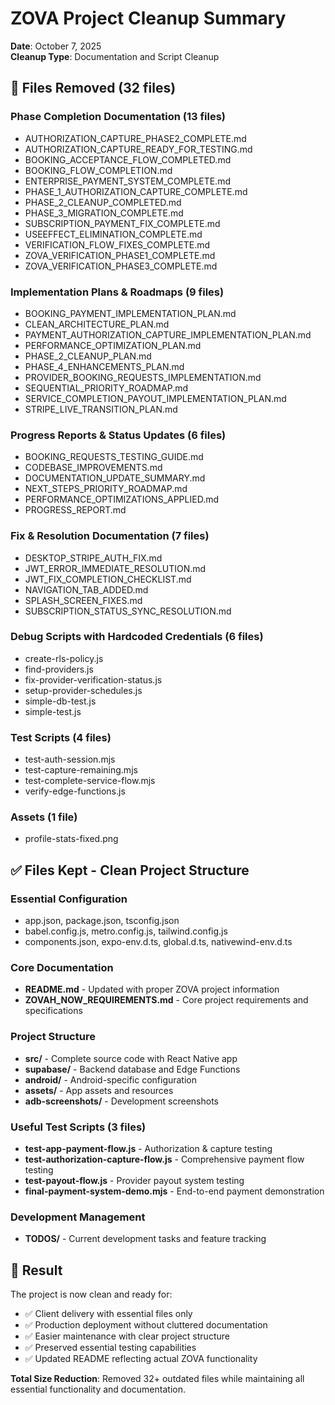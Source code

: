 # ZOVA Project Cleanup Summary

**Date**: October 7, 2025  
**Cleanup Type**: Documentation and Script Cleanup

## 🧹 Files Removed (32 files)

### Phase Completion Documentation (13 files)
- AUTHORIZATION_CAPTURE_PHASE2_COMPLETE.md
- AUTHORIZATION_CAPTURE_READY_FOR_TESTING.md
- BOOKING_ACCEPTANCE_FLOW_COMPLETED.md
- BOOKING_FLOW_COMPLETION.md
- ENTERPRISE_PAYMENT_SYSTEM_COMPLETE.md
- PHASE_1_AUTHORIZATION_CAPTURE_COMPLETE.md
- PHASE_2_CLEANUP_COMPLETED.md
- PHASE_3_MIGRATION_COMPLETE.md
- SUBSCRIPTION_PAYMENT_FIX_COMPLETE.md
- USEEFFECT_ELIMINATION_COMPLETE.md
- VERIFICATION_FLOW_FIXES_COMPLETE.md
- ZOVA_VERIFICATION_PHASE1_COMPLETE.md
- ZOVA_VERIFICATION_PHASE3_COMPLETE.md

### Implementation Plans & Roadmaps (9 files)
- BOOKING_PAYMENT_IMPLEMENTATION_PLAN.md
- CLEAN_ARCHITECTURE_PLAN.md
- PAYMENT_AUTHORIZATION_CAPTURE_IMPLEMENTATION_PLAN.md
- PERFORMANCE_OPTIMIZATION_PLAN.md
- PHASE_2_CLEANUP_PLAN.md
- PHASE_4_ENHANCEMENTS_PLAN.md
- PROVIDER_BOOKING_REQUESTS_IMPLEMENTATION.md
- SEQUENTIAL_PRIORITY_ROADMAP.md
- SERVICE_COMPLETION_PAYOUT_IMPLEMENTATION_PLAN.md
- STRIPE_LIVE_TRANSITION_PLAN.md

### Progress Reports & Status Updates (6 files)
- BOOKING_REQUESTS_TESTING_GUIDE.md
- CODEBASE_IMPROVEMENTS.md
- DOCUMENTATION_UPDATE_SUMMARY.md
- NEXT_STEPS_PRIORITY_ROADMAP.md
- PERFORMANCE_OPTIMIZATIONS_APPLIED.md
- PROGRESS_REPORT.md

### Fix & Resolution Documentation (7 files)
- DESKTOP_STRIPE_AUTH_FIX.md
- JWT_ERROR_IMMEDIATE_RESOLUTION.md
- JWT_FIX_COMPLETION_CHECKLIST.md
- NAVIGATION_TAB_ADDED.md
- SPLASH_SCREEN_FIXES.md
- SUBSCRIPTION_STATUS_SYNC_RESOLUTION.md

### Debug Scripts with Hardcoded Credentials (6 files)
- create-rls-policy.js
- find-providers.js
- fix-provider-verification-status.js
- setup-provider-schedules.js
- simple-db-test.js
- simple-test.js

### Test Scripts (4 files)
- test-auth-session.mjs
- test-capture-remaining.mjs
- test-complete-service-flow.mjs
- verify-edge-functions.js

### Assets (1 file)
- profile-stats-fixed.png

## ✅ Files Kept - Clean Project Structure

### Essential Configuration
- app.json, package.json, tsconfig.json
- babel.config.js, metro.config.js, tailwind.config.js
- components.json, expo-env.d.ts, global.d.ts, nativewind-env.d.ts

### Core Documentation
- **README.md** - Updated with proper ZOVA project information
- **ZOVAH_NOW_REQUIREMENTS.md** - Core project requirements and specifications

### Project Structure
- **src/** - Complete source code with React Native app
- **supabase/** - Backend database and Edge Functions
- **android/** - Android-specific configuration
- **assets/** - App assets and resources
- **adb-screenshots/** - Development screenshots

### Useful Test Scripts (3 files)
- **test-app-payment-flow.js** - Authorization & capture testing
- **test-authorization-capture-flow.js** - Comprehensive payment flow testing
- **test-payout-flow.js** - Provider payout system testing
- **final-payment-system-demo.mjs** - End-to-end payment demonstration

### Development Management
- **TODOS/** - Current development tasks and feature tracking

## 🎯 Result

The project is now clean and ready for:
- ✅ Client delivery with essential files only
- ✅ Production deployment without cluttered documentation
- ✅ Easier maintenance with clear project structure
- ✅ Preserved essential testing capabilities
- ✅ Updated README reflecting actual ZOVA functionality

**Total Size Reduction**: Removed 32+ outdated files while maintaining all essential functionality and documentation.